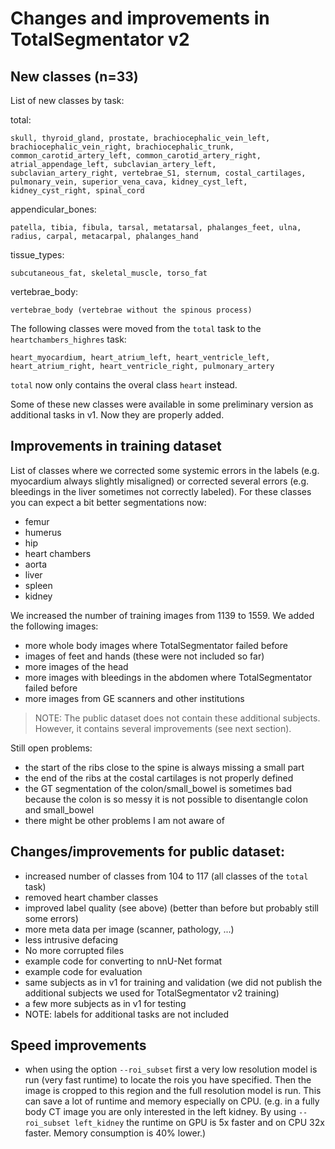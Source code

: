 # Changes and improvements in TotalSegmentator v2

## New classes (n=33)

List of new classes by task:

total:
```
skull, thyroid_gland, prostate, brachiocephalic_vein_left, brachiocephalic_vein_right, brachiocephalic_trunk, common_carotid_artery_left, common_carotid_artery_right, atrial_appendage_left, subclavian_artery_left, subclavian_artery_right, vertebrae_S1, sternum, costal_cartilages, pulmonary_vein, superior_vena_cava, kidney_cyst_left, kidney_cyst_right, spinal_cord
```

appendicular_bones: 
```
patella, tibia, fibula, tarsal, metatarsal, phalanges_feet, ulna, radius, carpal, metacarpal, phalanges_hand
```

tissue_types:
```
subcutaneous_fat, skeletal_muscle, torso_fat
```

vertebrae_body:
```
vertebrae_body (vertebrae without the spinous process)
```

The following classes were moved from the `total` task to the `heartchambers_highres` task:
```
heart_myocardium, heart_atrium_left, heart_ventricle_left, heart_atrium_right, heart_ventricle_right, pulmonary_artery
```
`total` now only contains the overal class `heart` instead.

Some of these new classes were available in some preliminary version as additional tasks in v1. Now they are properly added.


## Improvements in training dataset

List of classes where we corrected some systemic errors in the labels (e.g. myocardium always slightly misaligned) or corrected several errors (e.g. bleedings in the liver sometimes not correctly labeled). For these classes you can expect a bit better segmentations now:
* femur
* humerus
* hip
* heart chambers
* aorta
* liver
* spleen
* kidney

We increased the number of training images from 1139 to 1559. We added the following images:
* more whole body images where TotalSegmentator failed before 
* images of feet and hands  (these were not included so far)
* more images of the head
* more images with bleedings in the abdomen where TotalSegmentator failed before
* more images from GE scanners and other institutions

> NOTE: The public dataset does not contain these additional subjects. However, it contains several improvements (see next section).


Still open problems:
* the start of the ribs close to the spine is always missing a small part
* the end of the ribs at the costal cartilages is not properly defined
* the GT segmentation of the colon/small_bowel is sometimes bad because the colon is so messy it is not possible to disentangle colon and small_bowel
* there might be other problems I am not aware of


## Changes/improvements for public dataset:
* increased number of classes from 104 to 117 (all classes of the `total` task)
* removed heart chamber classes
* improved label quality (see above) (better than before but probably still some errors)
* more meta data per image (scanner, pathology, ...)
* less intrusive defacing
* No more corrupted files
* example code for converting to nnU-Net format
* example code for evaluation
* same subjects as in v1 for training and validation (we did not publish the additional subjects we used for TotalSegmentator v2 training)
* a few more subjects as in v1 for testing
* NOTE: labels for additional tasks are not included


## Speed improvements
* when using the option `--roi_subset` first a very low resolution model is run (very fast runtime) to locate the rois you have specified. Then the image is cropped to this region and the full resolution model is run. This can save a lot of runtime and memory especially on CPU. (e.g. in a fully body CT image you are only interested in the left kidney. By using `--roi_subset left_kidney` the runtime on GPU is 5x faster and on CPU 32x faster. Memory consumption is 40% lower.)
